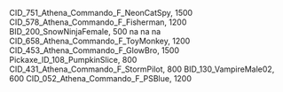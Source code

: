 CID_751_Athena_Commando_F_NeonCatSpy, 1500
 CID_578_Athena_Commando_F_Fisherman, 1200
 BID_200_SnowNinjaFemale, 500
na
na
na
 CID_658_Athena_Commando_F_ToyMonkey, 1200
CID_453_Athena_Commando_F_GlowBro, 1500
Pickaxe_ID_108_PumpkinSlice, 800
CID_431_Athena_Commando_F_StormPilot, 800
BID_130_VampireMale02, 600
CID_052_Athena_Commando_F_PSBlue, 1200
